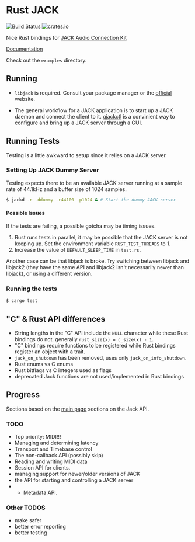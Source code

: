 # Rust JACK

[![Build Status](https://travis-ci.org/wmedrano/rust-jack.svg?branch=master)](https://travis-ci.org/wmedrano/rust-jack)
[![crates.io](https://img.shields.io/crates/v/jack.svg)](https://crates.io/crates/jack)

Nice Rust bindings for
[JACK Audio Connection Kit](http://www.jackaudio.org/)

[Documentation](https://wmedrano.github.io/rust-jack/jack/index.html)

Check out the `examples` directory.

## Running

* `libjack` is required. Consult your package manager or the [official](http://www.jackaudio.org/downloads/) website.

* The general workflow for a JACK application is to start up a JACK daemon and connect the client to it. [qjackctl](http://qjackctl.sourceforge.net/) is a convinient way to configure and bring up a JACK server through a GUI.

## Running Tests

Testing is a little awkward to setup since it relies on a JACK server.

### Setting Up JACK Dummy Server
Testing expects there to be an available JACK server running at a sample rate of
44.1kHz and a buffer size of 1024 samples.

```bash
$ jackd -r -ddummy -r44100 -p1024 & # Start the dummy JACK server
```

#### Possible Issues

If the tests are failing, a possible gotcha may be timing issues.

1. Rust runs tests in parallel, it may be possible that the JACK server is not keeping up. Set the environment variable `RUST_TEST_THREADS` to 1.
2. Increase the value of `DEFAULT_SLEEP_TIME` in `test.rs`.

Another case can be that libjack is broke. Try switching between libjack and
libjack2 (they have the same API and libjack2 isn't necessarily newer than
libjack), or using a different version.

### Running the tests

```bash
$ cargo test
```

## "C" & Rust API differences
* String lengths in the "C" API include the `NULL` character while these Rust
  bindings do not. generally `rust_size(x) = c_size(x) - 1`.
* "C" bindings require functions to be registered while Rust bindings register
  an object with a trait.
* `jack_on_shutdown` has been removed, uses only `jack_on_info_shutdown`.
* Rust enums vs C enums
* Rust bitflags vs C integers used as flags
* deprecated Jack functions are not used/implemented in Rust bindings


## Progress

Sections based on the
[main page](http://jackaudio.org/files/docs/html/index.html) sections on the
Jack API.

### TODO
* Top priority: MIDI!!!
* Managing and determining latency
* Transport and Timebase control
* The non-callback API (possibly skip)
* Reading and writing MIDI data
* Session API for clients.
* managing support for newer/older versions of JACK
* the API for starting and controlling a JACK server
* * Metadata API.

### Other TODOS
* make safer
* better error reporting
* better testing
